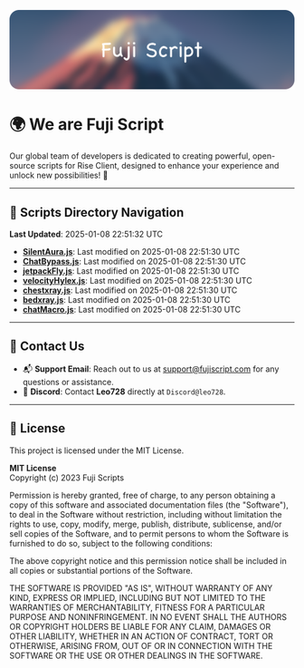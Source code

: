 ![Banner](.github/b.webp)

# 🌍 **We are Fuji Script**

Our global team of developers is dedicated to creating powerful, open-source scripts for Rise Client, designed to enhance your experience and unlock new possibilities! 🌟

---
<!-- SCRIPTS_NAVIGATION_START -->
## 📂 **Scripts Directory Navigation**

**Last Updated**: 2025-01-08 22:51:32 UTC

- **[SilentAura.js](scripts/SilentAura.js)**: Last modified on 2025-01-08 22:51:30 UTC
- **[ChatBypass.js](scripts/ChatBypass.js)**: Last modified on 2025-01-08 22:51:30 UTC
- **[jetpackFly.js](scripts/jetpackFly.js)**: Last modified on 2025-01-08 22:51:30 UTC
- **[velocityHylex.js](scripts/velocityHylex.js)**: Last modified on 2025-01-08 22:51:30 UTC
- **[chestxray.js](scripts/chestxray.js)**: Last modified on 2025-01-08 22:51:30 UTC
- **[bedxray.js](scripts/bedxray.js)**: Last modified on 2025-01-08 22:51:30 UTC
- **[chatMacro.js](scripts/chatMacro.js)**: Last modified on 2025-01-08 22:51:30 UTC

<!-- SCRIPTS_NAVIGATION_END -->

---

## 💬 **Contact Us**  
- 📬 **Support Email**: Reach out to us at [support@fujiscript.com](mailto:support@fujiscript.com) for any questions or assistance.  
- 💬 **Discord**: Contact **Leo728** directly at `Discord@leo728`.

---

## 📜 **License**

This project is licensed under the MIT License.  

**MIT License**  
Copyright (c) 2023 Fuji Scripts  

Permission is hereby granted, free of charge, to any person obtaining a copy of this software and associated documentation files (the "Software"), to deal in the Software without restriction, including without limitation the rights to use, copy, modify, merge, publish, distribute, sublicense, and/or sell copies of the Software, and to permit persons to whom the Software is furnished to do so, subject to the following conditions:  

The above copyright notice and this permission notice shall be included in all copies or substantial portions of the Software.  

THE SOFTWARE IS PROVIDED "AS IS", WITHOUT WARRANTY OF ANY KIND, EXPRESS OR IMPLIED, INCLUDING BUT NOT LIMITED TO THE WARRANTIES OF MERCHANTABILITY, FITNESS FOR A PARTICULAR PURPOSE AND NONINFRINGEMENT. IN NO EVENT SHALL THE AUTHORS OR COPYRIGHT HOLDERS BE LIABLE FOR ANY CLAIM, DAMAGES OR OTHER LIABILITY, WHETHER IN AN ACTION OF CONTRACT, TORT OR OTHERWISE, ARISING FROM, OUT OF OR IN CONNECTION WITH THE SOFTWARE OR THE USE OR OTHER DEALINGS IN THE SOFTWARE.  
